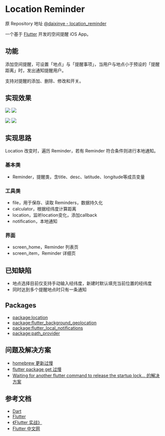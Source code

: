 # Location Reminder
原 Repository 地址 [@daixinye - location_reminder](https://github.com/daixinye/zjucst/tree/master/ios-development/flutter/location_reminder)

一个基于 [Flutter](https://flutter.io/) 开发的空间提醒 iOS App。

## 功能

添加空间提醒，可设置「地点」与「提醒事项」，当用户与地点小于预设的「提醒距离」时，发出通知提醒用户。

支持对提醒的添加、删除、修改和开关。

## 实现效果

![](http://img.daixinye.com/20181220202847.png?imageView2/2/w/400)
![](http://img.daixinye.com/20181220202210.png?imageView2/2/w/400)

![](http://img.daixinye.com/20181220203058.png?imageView2/2/w/400)
![](http://img.daixinye.com/20181220203118.png?imageView2/2/w/400)

## 实现思路

Location 改变时，遍历 Reminder，若有 Reminder 符合条件则进行本地通知。

### 基本类
- Reminder，提醒类，含title、desc、latitude、longitude等成员变量
### 工具类
- file，用于保存、读取 Reminders，数据持久化
- calculator，根据经纬度计算距离
- location，监听location变化，添加callback
- notification，本地通知
### 界面
- screen_home，Reminder 列表页
- screen_item，Reminder 详细页

## 已知缺陷
- 地点选择目前仅支持手动输入经纬度，新建时默认填充当前位置的经纬度
- 同时达到多个提醒地点时只有一条通知

## Packages
- [package:location](https://pub.dartlang.org/packages/location)
- [package:flutter_background_geolocation](https://pub.dartlang.org/packages/flutter_background_geolocation)
- [package:flutter_local_notifications](https://pub.dartlang.org/packages/flutter_local_notifications)
- [package:path_provider](https://pub.dartlang.org/packages/path_provider)

## 问题及解决方案
- [homebrew 更新过慢](https://blog.csdn.net/Jimu_Stormrage/article/details/81564158)
- [flutter package get 过慢](https://flutter.io/community/china#configuring-flutter-to-use-a-mirror-site)
- [Waiting for another flutter command to release the startup lock... 的解决方案](https://github.com/flutter/flutter/issues/17422)

## 参考文档
- [Dart](https://www.dartlang.org/)
- [Flutter](https://flutter.io/)
- [《Flutter 实战》](https://book.flutterchina.club/)
- [Flutter 中文网](https://flutterchina.club/)